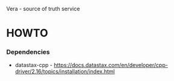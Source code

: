 Vera - source of truth service



# HOWTO

### Dependencies

* datastax-cpp - https://docs.datastax.com/en/developer/cpp-driver/2.16/topics/installation/index.html
